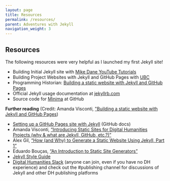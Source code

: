 ```yaml
---
layout: page
title: Resources
permalink: /resources/
parent: Adventures with Jekyll
navigation_weight: 3
---
```


## Resources

The following resources were very helpful as I launched my first Jekyll site! 

* Building Initial Jekyll site with [Mike Dane YouTube Tutorials](https://www.youtube.com/watch?v=1na-IWfv08M&list=PLLAZ4kZ9dFpOPV5C5Ay0pHaa0RJFhcmcB&index=8)
* Building Project Websites with Jekyll and GitHub Pages with [UBC](https://ubc-library-rc.github.io/intro-project-sites/)
* Programming Historian: [Building a static website with Jekyll and GitHub Pages](https://programminghistorian.org/en/lessons/building-static-sites-with-jekyll-github-pages)
* Official Jekyll usage documentation at [jekyllrb.com](https://jekyllrb.com/docs/)
* Source code for [Minima](https://github.com/jekyll/minima) at GitHub

**Further reading** (Credit: Amanda Visconti, ["Building a static website with Jekyll and GitHub Pages](https://programminghistorian.org/en/lessons/building-static-sites-with-jekyll-github-pages))

* [Setting up a GitHub Pages site with Jekyll](https://help.github.com/articles/using-jekyll-with-pages/) (GitHub docs)
* Amanda Visconti, [“Introducing Static Sites for Digital Humanities Projects (why & what are Jekyll, GitHub, etc.?)”](http://literaturegeek.com/2015/12/08/WhyJekyllGitHub)
* Alex Gil, [“How (and Why) to Generate a Static Website Using Jekyll, Part 1”](https://www.chronicle.com/blogs/profhacker/jekyll1)
* Eduardo Bouças, [“An Introduction to Static Site Generators”](https://davidwalsh.name/introduction-static-site-generators)
* [Jekyll Style Guide](https://ben.balter.com/jekyll-style-guide/)
* [Digital Humanities Slack](https://docs.google.com/forms/d/e/1FAIpQLSdixlWvNtl2zrrodX9YzP4OmQ0xk5AwPEGZ0qxvlg9nbRReMw/viewform) (anyone can join, even if you have no DH experience) and check out the #publishing channel for discussions of Jekyll and other DH publishing platforms